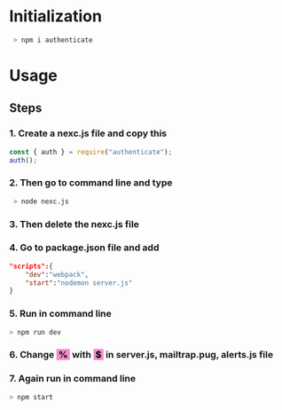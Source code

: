 # Initialization

```bash
 > npm i authenticate
```

# Usage

## Steps

### 1. Create a **nexc.js** file and copy this

```javascript
const { auth } = require("authenticate");
auth();
```

### 2. Then go to command line and type

```bash
 > node nexc.js
```

### 3. Then **delete** the **nexc.js** file

### 4. Go to **package.json** file and add

```json
"scripts":{
    "dev":"webpack",
    "start":"nodemon server.js"
}
```

### 5. Run in command line

```bash
> npm run dev
```

### 6. Change **<span style="color:black;background:#F38DCE">&nbsp;%&nbsp;</span>**&nbsp;with **<span style="color:black;background:#F38DCE">&nbsp;\$&nbsp;</span>** in **server.js**, **mailtrap.pug**, **alerts.js** file

### 7. Again run in command line

```bash
> npm start
```
